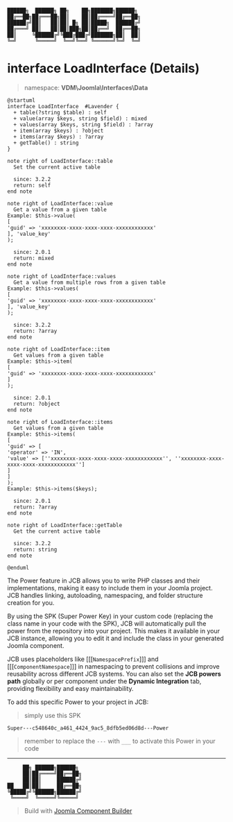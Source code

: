 ```
██████╗  ██████╗ ██╗    ██╗███████╗██████╗
██╔══██╗██╔═══██╗██║    ██║██╔════╝██╔══██╗
██████╔╝██║   ██║██║ █╗ ██║█████╗  ██████╔╝
██╔═══╝ ██║   ██║██║███╗██║██╔══╝  ██╔══██╗
██║     ╚██████╔╝╚███╔███╔╝███████╗██║  ██║
╚═╝      ╚═════╝  ╚══╝╚══╝ ╚══════╝╚═╝  ╚═╝
```
# interface LoadInterface (Details)
> namespace: **VDM\Joomla\Interfaces\Data**

```uml
@startuml
interface LoadInterface  #Lavender {
  + table(?string $table) : self
  + value(array $keys, string $field) : mixed
  + values(array $keys, string $field) : ?array
  + item(array $keys) : ?object
  + items(array $keys) : ?array
  + getTable() : string
}

note right of LoadInterface::table
  Set the current active table

  since: 3.2.2
  return: self
end note

note right of LoadInterface::value
  Get a value from a given table
Example: $this->value(
[
'guid' => 'xxxxxxxx-xxxx-xxxx-xxxx-xxxxxxxxxxxx'
], 'value_key'
);

  since: 2.0.1
  return: mixed
end note

note right of LoadInterface::values
  Get a value from multiple rows from a given table
Example: $this->values(
[
'guid' => 'xxxxxxxx-xxxx-xxxx-xxxx-xxxxxxxxxxxx'
], 'value_key'
);

  since: 3.2.2
  return: ?array
end note

note right of LoadInterface::item
  Get values from a given table
Example: $this->item(
[
'guid' => 'xxxxxxxx-xxxx-xxxx-xxxx-xxxxxxxxxxxx'
]
);

  since: 2.0.1
  return: ?object
end note

note right of LoadInterface::items
  Get values from a given table
Example: $this->items(
[
'guid' => [
'operator' => 'IN',
'value' => [''xxxxxxxx-xxxx-xxxx-xxxx-xxxxxxxxxxxx'', ''xxxxxxxx-xxxx-xxxx-xxxx-xxxxxxxxxxxx'']
]
]
);
Example: $this->items($keys);

  since: 2.0.1
  return: ?array
end note

note right of LoadInterface::getTable
  Get the current active table

  since: 3.2.2
  return: string
end note
 
@enduml
```

The Power feature in JCB allows you to write PHP classes and their implementations, making it easy to include them in your Joomla project. JCB handles linking, autoloading, namespacing, and folder structure creation for you.

By using the SPK (Super Power Key) in your custom code (replacing the class name in your code with the SPK), JCB will automatically pull the power from the repository into your project. This makes it available in your JCB instance, allowing you to edit it and include the class in your generated Joomla component.

JCB uses placeholders like [[[`NamespacePrefix`]]] and [[[`ComponentNamespace`]]] in namespacing to prevent collisions and improve reusability across different JCB systems. You can also set the **JCB powers path** globally or per component under the **Dynamic Integration** tab, providing flexibility and easy maintainability.

To add this specific Power to your project in JCB:

> simply use this SPK
```
Super---c548640c_a461_4424_9ac5_8dfb5ed06d8d---Power
```
> remember to replace the `---` with `___` to activate this Power in your code

---
```
     ██╗ ██████╗██████╗
     ██║██╔════╝██╔══██╗
     ██║██║     ██████╔╝
██   ██║██║     ██╔══██╗
╚█████╔╝╚██████╗██████╔╝
 ╚════╝  ╚═════╝╚═════╝
```
> Build with [Joomla Component Builder](https://git.vdm.dev/joomla/Component-Builder)

